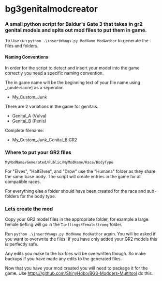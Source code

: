 # bg3genitalmodcreator

### A small python script for Baldur's Gate 3 that takes in gr2 genital models and spits out mod files to put them in game.

To Use run `python .\insertWangs.py ModName ModAuthor` to generate the files and folders.

#### Naming Conventions

In order for the script to detect and insert your model into the game correctly you need a specific naming convention.

The in game name will be the beginning text of your file name using _(underscore) as a seperator.
- My_Custom_Junk

There are 2 variations in the game for genitals.

- Genital_A (Vulva)
- Genital_B (Penis)

Complete filename: 
- My_Custom_Junk_Genital_B.GR2

### Where to put your GR2 files

`MyModName/Generated/Public/MyModName/Race/BodyType`

For "Elves", "HalfElves", and "Drow" use the "Humans" folder as they share the same base body. The script will create entries in the game for all compatible races. 

For everything else a folder should have been created for the race and sub-folders for the body type.

### Lets create the mod

Copy your GR2 model files in the appropriate folder, for example a large female tiefling will go in the `Tieflings/FemaleStrong` folder.

Run `python .\insertWangs.py ModName ModAuthor` again. You will be asked if you want to overwrite the files. If you have only added your GR2 models this is perfectly safe.

Any edits you make to the lsx files will be overwritten though. So make backups if you have made any edits to the generated files.

Now that you have your mod created you will need to package it for the game. Use https://github.com/ShinyHobo/BG3-Modders-Multitool do this.

